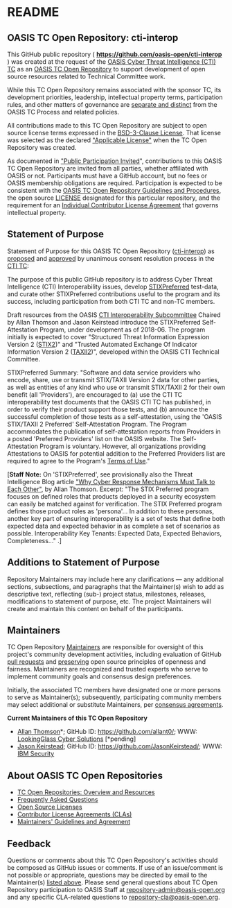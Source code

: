 <div>
<h1>README</h1>

<div>
<h2><a id="readme-general">OASIS TC Open Repository: cti-interop</a></h2>

<p>This GitHub public repository ( <b><a href="https://github.com/oasis-open/cti-interop">https://github.com/oasis-open/cti-interop</a></b> ) was created at the request of the <a href="https://www.oasis-open.org/committees/cti/">OASIS Cyber Threat Intelligence (CTI) TC</a> as an <a href="https://www.oasis-open.org/resources/open-repositories/">OASIS TC Open Repository</a> to support development of open source resources related to Technical Committee work.</p>

<p>While this TC Open Repository remains associated with the sponsor TC, its development priorities, leadership, intellectual property terms, participation rules, and other matters of governance are <a href="https://github.com/oasis-open/cti-interop/blob/master/CONTRIBUTING.md#governance-distinct-from-oasis-tc-process">separate and distinct</a> from the OASIS TC Process and related policies.</p>

<p>All contributions made to this TC Open Repository are subject to open source license terms expressed in the <a href="https://www.oasis-open.org/sites/www.oasis-open.org/files/BSD-3-Clause.txt">BSD-3-Clause License</a>.  That license was selected as the declared <a href="https://www.oasis-open.org/resources/open-repositories/licenses">"Applicable License"</a> when the TC Open Repository was created.</p>

<p>As documented in <a href="https://github.com/oasis-open/cti-interop/blob/master/CONTRIBUTING.md#public-participation-invited">"Public Participation Invited</a>", contributions to this OASIS TC Open Repository are invited from all parties, whether affiliated with OASIS or not.  Participants must have a GitHub account, but no fees or OASIS membership obligations are required.  Participation is expected to be consistent with the <a href="https://www.oasis-open.org/policies-guidelines/open-repositories">OASIS TC Open Repository Guidelines and Procedures</a>, the open source <a href="https://github.com/oasis-open/cti-interop/blob/master/LICENSE">LICENSE</a> designated for this particular repository, and the requirement for an <a href="https://www.oasis-open.org/resources/open-repositories/cla/individual-cla">Individual Contributor License Agreement</a> that governs intellectual property.</p>

</div>

<div>
<h2><a id="purposeStatement">Statement of Purpose</a></h2>

<p>Statement of Purpose for this OASIS TC Open Repository (<a href="https://github.com/oasis-open/cti-interop">cti-interop</a>) as <a href="https://lists.oasis-open.org/archives/cti-interoperability/201805/msg00016.html">proposed</a> and <a href="https://issues.oasis-open.org/browse/TCADMIN-3013">approved</a> by unanimous consent resolution process in the <a href="https://www.oasis-open.org/committees/cti/">CTI TC</a>:</p>

<p>The purpose of this public GitHub repository is to address Cyber Threat Intelligence (CTI) Interoperability issues, develop <a href="https://www.oasis-open.org/committees/download.php/62682/STIX-TAXII-SelfAttestProgram-Instructions-Draft.docx">STIXPreferred</a> test-data, and curate other STIXPreferred contributions useful to the program and its success, including participation from both CTI TC and non-TC members.</p>

<p>Draft resources from the OASIS <a href="https://www.oasis-open.org/committees/tc_home.php?wg_abbrev=cti-interoperability">CTI Interoperability Subcommittee</a> Chaired by Allan Thomson and Jason Keirstead introduce the STIXPreferred Self-Attestation Program, under development as of 2018-06.  The program initially is expected to cover "Structured Threat Information Expression Version 2 (<a href="http://docs.oasis-open.org/cti/stix/v2.0/">STIX2</a>)" and "Trusted Automated Exchange Of Indicator Information Version 2 (<a href="http://docs.oasis-open.org/cti/taxii/v2.0/">TAXII2</a>)", developed within the OASIS CTI Technical Committee.</p>

<p>STIXPreferred Summary: "Software and data service providers who encode, share, use or transmit STIX/TAXII Version 2 data for other parties, as well as entities of any kind who use or transmit STIX/TAXII 2 for their own benefit (all 'Providers'), are encouraged to (a) use the CTI TC interoperability test documents that the OASIS CTI TC has published, in order to verify their product support  those tests, and (b) announce the successful completion of those tests as a self-attestation, using the 'OASIS STIX/TAXII 2 Preferred' Self-Attestation Program.  The Program accommodates the publication of self-attestation reports from Providers in a posted 'Preferred Providers' list on the OASIS website. The Self-Attestation Program is voluntary. However, all organizations providing Attestations to OASIS for potential addition to the Preferred Providers list are required to agree to the Program's <a href="https://www.oasis-open.org/committees/download.php/62681/STIX-TAXII-SelfAttestProgram-TermsOfUse-Draft.docx">Terms of Use</a>."</p>

<p>[<b>Staff Note:</b> On 'STIXPreferred', see provisionally also the Threat Intelligence Blog article <a href="https://www.lookingglasscyber.com/blog/why-cyber-response-mechanisms-must-talk-to-each-other-part-2/">"Why Cyber Response Mechanisms Must Talk to Each Other"</a>, by Allan Thomson. Excerpt: "The STIX Preferred program focuses on defined roles that products deployed in a security ecosystem can easily be matched against for verification. The STIX Preferred program defines those product roles as 'persona'... In addition to these personas, another key part of ensuring interoperability is a set of tests that define both expected data and expected behavior in as complete a set of scenarios as possible. Interoperability Key Tenants: Expected Data, Expected Behaviors, Completeness..." .]</p>

<!--

Allan Thomson (blog): STIX Preferred helps technology companies develop their products in a manner that ensures effective interoperability. This effort is being developed as part of the OASIS CTI Interoperability Subcommittee and is focused on business-driven use cases for interoperability of CTI products....

The STIX Preferred program focuses on defined roles that products deployed in a security ecosystem can easily be matched against for verification. The STIX Preferred program defines those product roles as 'persona'.

In addition to these personas, another key part of ensuring interoperability is a set of tests that define both expected data and expected behavior in as complete a set of scenarios as possible: Interoperability Key Tenants: Expected Data, Expected Behaviors, Completeness...

If you are an organization considering deploying STIX/TAXII version 2 based products to leverage CTI, I encourage you to consider researching and leveraging the STIX Preferred self-certified products as a basis for your evaluation. The STIX Preferred program will do a lot of the pre-validation of CTI products to consider during your product evaluation and assessment process.

If you are a vendor considering building STIX/TAXII version 2 based products to exchange CTI, consider self-certification of your products.

-->
<!--

Purpose statement: CTI Interoperability issues, STIXPreferred test-data, other STIXPreferred contributions useful to the program and its success including both TC and non-TC companies.

Cyber Threat Intelligence

-->

</div>

<div><h2><a id="purposeClarifications">Additions to Statement of Purpose</a></h2>

<p>Repository Maintainers may include here any clarifications &mdash; any additional sections, subsections, and paragraphs that the Maintainer(s) wish to add as descriptive text, reflecting (sub-) project status, milestones, releases, modifications to statement of purpose, etc.  The project Maintainers will create and maintain this content on behalf of the participants.</p>
</div>

<div>
<h2><a id="maintainers">Maintainers</a></h2>

<p>TC Open Repository <a href="https://www.oasis-open.org/resources/open-repositories/maintainers-guide">Maintainers</a> are responsible for oversight of this project's community development activities, including evaluation of GitHub <a href="https://github.com/oasis-open/cti-interop/blob/master/CONTRIBUTING.md#fork-and-pull-collaboration-model">pull requests</a> and <a href="https://www.oasis-open.org/policies-guidelines/open-repositories#repositoryManagement">preserving</a> open source principles of openness and fairness. Maintainers are recognized and trusted experts who serve to implement community goals and consensus design preferences.</p>

<p>Initially, the associated TC members have designated one or more persons to serve as Maintainer(s); subsequently, participating community members may select additional or substitute Maintainers, per <a href="https://www.oasis-open.org/resources/open-repositories/maintainers-guide#additionalMaintainers">consensus agreements</a>.</p>

<p><b><a id="currentMaintainers">Current Maintainers of this TC Open Repository</a></b></p>

<ul>
<li><a href="mailto:athomson@lookingglasscyber.com">Allan Thomson</a>*; GitHub ID: <a href="https://github.com/allant0/">https://github.com/allant0/</a>; WWW: <a href="https://www.mitre.org/">LookingGlass Cyber Solutions</a> [*pending]</li>
<li><a href="mailto:Jason.Keirstead@ca.ibm.com">Jason Keirstead</a>; GitHub ID: <a href="https://github.com/JasonKeirstead/">https://github.com/JasonKeirstead/</a>; WWW: <a href="https://www.ibm.com/">IBM Security</a></li>
</ul>

</div>

<div><h2><a id="aboutOpenRepos">About OASIS TC Open Repositories</a></h2>

<p><ul>
<li><a href="https://www.oasis-open.org/resources/open-repositories/">TC Open Repositories: Overview and Resources</a></li>
<li><a href="https://www.oasis-open.org/resources/open-repositories/faq">Frequently Asked Questions</a></li>
<li><a href="https://www.oasis-open.org/resources/open-repositories/licenses">Open Source Licenses</a></li>
<li><a href="https://www.oasis-open.org/resources/open-repositories/cla">Contributor License Agreements (CLAs)</a></li>
<li><a href="https://www.oasis-open.org/resources/open-repositories/maintainers-guide">Maintainers' Guidelines and Agreement</a></li>
</ul></p>

</div>

<div><h2><a id="feedback">Feedback</a></h2>

<p>Questions or comments about this TC Open Repository's activities should be composed as GitHub issues or comments. If use of an issue/comment is not possible or appropriate, questions may be directed by email to the Maintainer(s) <a href="#currentMaintainers">listed above</a>.  Please send general questions about TC Open Repository participation to OASIS Staff at <a href="mailto:repository-admin@oasis-open.org">repository-admin@oasis-open.org</a> and any specific CLA-related questions to <a href="mailto:repository-cla@oasis-open.org">repository-cla@oasis-open.org</a>.</p>

</div></div>
